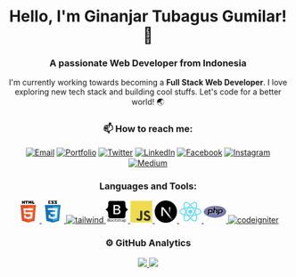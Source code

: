 <h1 align="center">Hello, I'm Ginanjar Tubagus Gumilar! 👋</h1>
<h3 align="center">A passionate Web Developer from Indonesia</h3>

<p align="center">I'm currently working towards becoming a <strong>Full Stack Web Developer</strong>. I love exploring new tech stack and building cool stuffs. Let's code for a better world! 🌏</p>

<h3 align="center">📫 How to reach me:</h3>

<p align="center">
<a href="mailto:ginanjar0822@gmail.com"><img align="center" src="https://img.icons8.com/fluent/48/000000/gmail.png" alt="Email"/></a>
<a href="https://ginanjartg.site"><img align="center" src="https://img.icons8.com/fluent/48/000000/domain.png" alt="Portfolio"/></a>
<a href="https://twitter.com/ginanjartg"><img align="center" src="https://img.icons8.com/fluent/48/000000/twitter.png" alt="Twitter"/></a>
<a href="https://linkedin.com/in/ginanjar-tubagus-gumilar-a4638b1b6"><img align="center" src="https://img.icons8.com/fluent/48/000000/linkedin.png" alt="LinkedIn"/></a>
<a href="https://fb.com/ginanjar.tubagusgumilar"><img align="center" src="https://img.icons8.com/fluent/48/000000/facebook-new.png" alt="Facebook"/></a>
<a href="https://instagram.com/ginanjartg"><img align="center" src="https://img.icons8.com/fluent/48/000000/instagram-new.png" alt="Instagram"/></a>
<a href="https://medium.com/@ginanjartg"><img align="center" src="https://img.icons8.com/fluent/48/000000/medium-logo.png" alt="Medium"/></a>
</p>

<h3 align="center">Languages and Tools:</h3>
<p align="center"> 
    <a href="https://www.w3.org/html/" target="_blank" rel="noreferrer"> <img src="https://raw.githubusercontent.com/devicons/devicon/master/icons/html5/html5-original-wordmark.svg" alt="html5" width="40" height="40"/> </a> 
    <a href="https://www.w3schools.com/css/" target="_blank" rel="noreferrer"> <img src="https://raw.githubusercontent.com/devicons/devicon/master/icons/css3/css3-original-wordmark.svg" alt="css3" width="40" height="40"/> </a>
    <a href="https://tailwindcss.com/" target="_blank" rel="noreferrer"> <img src="https://icons8.com/icon/91912/tailwind-css" alt="tailwind" width="40" height="40"/> </a> 
    <a href="https://getbootstrap.com" target="_blank" rel="noreferrer"> <img src="https://raw.githubusercontent.com/devicons/devicon/master/icons/bootstrap/bootstrap-plain-wordmark.svg" alt="bootstrap" width="40" height="40"/> </a> 
    <a href="https://developer.mozilla.org/en-US/docs/Web/JavaScript" target="_blank" rel="noreferrer"> <img src="https://raw.githubusercontent.com/devicons/devicon/master/icons/javascript/javascript-original.svg" alt="javascript" width="40" height="40"/> </a> 
    <a href="https://nextjs.org/" target="_blank" rel="noreferrer"> <img src="https://raw.githubusercontent.com/devicons/devicon/master/icons/nextjs/nextjs-original.svg" alt="nextjs" width="40" height="40"/> </a> 
    <a href="https://reactjs.org/" target="_blank" rel="noreferrer"> <img src="https://raw.githubusercontent.com/devicons/devicon/master/icons/react/react-original.svg" alt="reactjs" width="40" height="40"/> </a> 
    <a href="https://www.php.net/" target="_blank" rel="noreferrer"> <img src="https://raw.githubusercontent.com/devicons/devicon/master/icons/php/php-original.svg" alt="php" width="40" height="40"/> </a>
    <a href="https://www.codeigniter.com/" target="_blank" rel="noreferrer"> <img src="https://cdn.icon-icons.com/icons2/2107/PNG/512/file_type_codeigniter_icon_130150.png" alt="codeigniter" width="40" height="40"/> </a>
</p>

<h3 align="center">⚙️ GitHub Analytics</h3>

<p align="center">
<a href="https://github.com/ginanjar-tg">
  <img height="180em" src="https://github-readme-stats-eight-theta.vercel.app/api?username=ginanjar-tg&show_icons=true&theme=algolia&include_all_commits=true&count_private=true"/>
  <img height="180em" src="https://github-readme-stats-eight-theta.vercel.app/api/top-langs/?username=ginanjar-tg&layout=compact&langs_count=8&theme=algolia"/>
</a>
</p>
